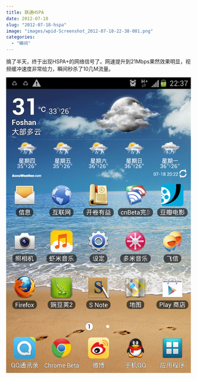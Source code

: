 ```yaml
---
title: 联通HSPA
date: 2012-07-18
slug: "2012-07-18-hspa"
image: "images/wpid-Screenshot_2012-07-18-22-38-001.png"
categories:
  - "瞬间"
---
```

搞了半天，终于出现HSPA+的网络信号了。网速提升到21Mbps果然效果明显，视频缓冲速度非常给力，瞬间秒杀了10几M流量。

![image](images/wpid-Screenshot_2012-07-18-22-38-001.png)
